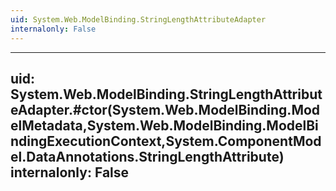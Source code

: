 ```yaml
---
uid: System.Web.ModelBinding.StringLengthAttributeAdapter
internalonly: False
---
```


---
uid: System.Web.ModelBinding.StringLengthAttributeAdapter.#ctor(System.Web.ModelBinding.ModelMetadata,System.Web.ModelBinding.ModelBindingExecutionContext,System.ComponentModel.DataAnnotations.StringLengthAttribute)
internalonly: False
---

